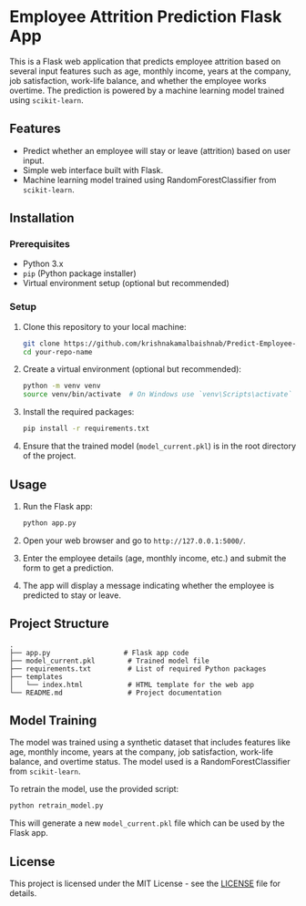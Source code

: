 
# Employee Attrition Prediction Flask App

This is a Flask web application that predicts employee attrition based on several input features such as age, monthly income, years at the company, job satisfaction, work-life balance, and whether the employee works overtime. The prediction is powered by a machine learning model trained using `scikit-learn`.

## Features

- Predict whether an employee will stay or leave (attrition) based on user input.
- Simple web interface built with Flask.
- Machine learning model trained using RandomForestClassifier from `scikit-learn`.

## Installation

### Prerequisites

- Python 3.x
- `pip` (Python package installer)
- Virtual environment setup (optional but recommended)

### Setup

1. Clone this repository to your local machine:

   ```bash
   git clone https://github.com/krishnakamalbaishnab/Predict-Employee-Attrition-Using-this-Web-App.git
   cd your-repo-name
   
   ```

2. Create a virtual environment (optional but recommended):

   ```bash
   python -m venv venv
   source venv/bin/activate  # On Windows use `venv\Scripts\activate`
   ```

3. Install the required packages:

   ```bash
   pip install -r requirements.txt
   ```

4. Ensure that the trained model (`model_current.pkl`) is in the root directory of the project.

## Usage

1. Run the Flask app:

   ```bash
   python app.py
   ```

2. Open your web browser and go to `http://127.0.0.1:5000/`.

3. Enter the employee details (age, monthly income, etc.) and submit the form to get a prediction.

4. The app will display a message indicating whether the employee is predicted to stay or leave.

## Project Structure

```
.
├── app.py                  # Flask app code
├── model_current.pkl        # Trained model file
├── requirements.txt         # List of required Python packages
├── templates
│   └── index.html           # HTML template for the web app
└── README.md                # Project documentation
```

## Model Training

The model was trained using a synthetic dataset that includes features like age, monthly income, years at the company, job satisfaction, work-life balance, and overtime status. The model used is a RandomForestClassifier from `scikit-learn`.

To retrain the model, use the provided script:

```bash
python retrain_model.py
```

This will generate a new `model_current.pkl` file which can be used by the Flask app.

## License

This project is licensed under the MIT License - see the [LICENSE](LICENSE) file for details.
